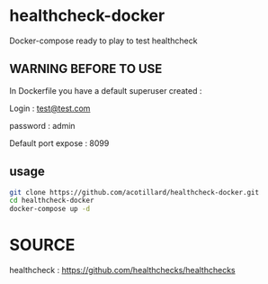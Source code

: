 # healthcheck-docker

Docker-compose ready to play to test healthcheck

## WARNING BEFORE TO USE

In Dockerfile you have a default superuser created : 

Login : test@test.com

password : admin

Default port expose : 8099

## usage

```bash
git clone https://github.com/acotillard/healthcheck-docker.git
cd healthcheck-docker
docker-compose up -d
```

# SOURCE
healthcheck : https://github.com/healthchecks/healthchecks

